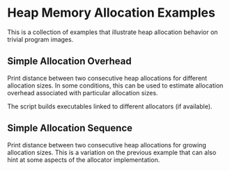 # Heap Memory Allocation Examples

This is a collection of examples that illustrate heap allocation behavior on trivial program images.

## Simple Allocation Overhead

Print distance between two consecutive heap allocations for different allocation sizes.
In some conditions, this can be used to estimate allocation overhead associated
with particular allocation sizes.

The script builds executables linked to different allocators (if available).

## Simple Allocation Sequence

Print distance between two consecutive heap allocations for growing allocation sizes.
This is a variation on the previous example that can also hint at some aspects
of the allocator implementation.

